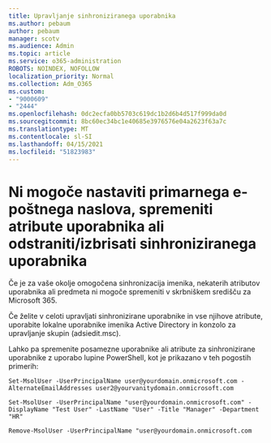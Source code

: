 ```yaml
---
title: Upravljanje sinhroniziranega uporabnika
ms.author: pebaum
author: pebaum
manager: scotv
ms.audience: Admin
ms.topic: article
ms.service: o365-administration
ROBOTS: NOINDEX, NOFOLLOW
localization_priority: Normal
ms.collection: Adm_O365
ms.custom:
- "9000609"
- "2444"
ms.openlocfilehash: 0dc2ecfa0bb5703c619dc1b2d6b4d517f999da0d
ms.sourcegitcommit: 8bc60ec34bc1e40685e3976576e04a2623f63a7c
ms.translationtype: MT
ms.contentlocale: sl-SI
ms.lasthandoff: 04/15/2021
ms.locfileid: "51823983"
---
```

# <a name="unable-to-set-primary-email-address-change-user-attributes-or-removedelete-a-synchronized-user"></a>Ni mogoče nastaviti primarnega e-poštnega naslova, spremeniti atribute uporabnika ali odstraniti/izbrisati sinhroniziranega uporabnika

Če je za vaše okolje omogočena sinhronizacija imenika, nekaterih atributov uporabnika ali predmeta ni mogoče spremeniti v skrbniškem središču za Microsoft 365.

Če želite v celoti upravljati sinhronizirane uporabnike in vse njihove atribute, uporabite lokalne uporabnike imenika Active Directory in konzolo za upravljanje skupin (adsiedit.msc).  

Lahko pa spremenite posamezne uporabnike ali atribute za sinhronizirane uporabnike z uporabo lupine PowerShell, kot je prikazano v teh pogostih primerih:

`Set-MsolUser -UserPrincipalName user@yourdomain.onmicrosoft.com -AlternateEmailAddresses user2@yourvanitydomain.onmicrosoft.com`

`Set-MsolUser -UserPrincipalName "user@yourdomain.onmicrosoft.com" -DisplayName "Test User" -LastName "User" -Title "Manager" -Department "HR"`

`Remove-MsolUser -UserPrincipalName "user@yourdomain.onmicrosoft.com`
